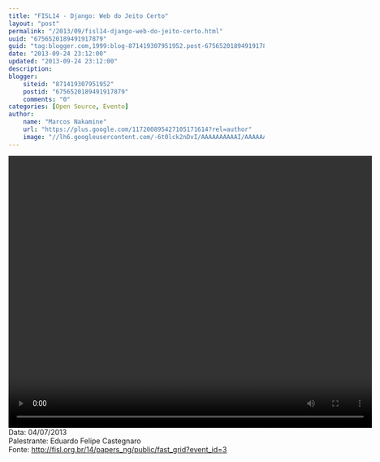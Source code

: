 ```yaml
---
title: "FISL14 - Django: Web do Jeito Certo"
layout: "post"
permalink: "/2013/09/fisl14-django-web-do-jeito-certo.html"
uuid: "6756520189491917879"
guid: "tag:blogger.com,1999:blog-871419307951952.post-6756520189491917879"
date: "2013-09-24 23:12:00"
updated: "2013-09-24 23:12:00"
description: 
blogger:
    siteid: "871419307951952"
    postid: "6756520189491917879"
    comments: "0"
categories: [Open Source, Evento]
author: 
    name: "Marcos Nakamine"
    url: "https://plus.google.com/117200895427105171614?rel=author"
    image: "//lh6.googleusercontent.com/-6t0lck2nDvI/AAAAAAAAAAI/AAAAAAAAOBw/_9ON3AiIr48/s32-c/photo.jpg"
---
```


<div class="css-full-post-content js-full-post-content">
<video controls="" height="535" width="716"><source src="http://hemingway.softwarelivre.org/fisl14/high/41f/sala41f-high-201307040958.ogg" type="video/ogg"></source>Your browser does not support the video tag.</video>Data: 04/07/2013<br>Palestrante: Eduardo Felipe Castegnaro<br>Fonte: <a href="http://fisl.org.br/14/papers_ng/public/fast_grid?event_id=3">http://fisl.org.br/14/papers_ng/public/fast_grid?event_id=3</a>
</div>